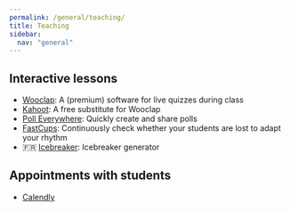 ```yaml
---
permalink: /general/teaching/
title: Teaching
sidebar:
  nav: "general"
---
```


## Interactive lessons

- [Wooclap](https://www.wooclap.com): A (premium) software for live quizzes during class
- [Kahoot](https://kahoot.com/): A free substitute for Wooclap
- [Poll Everywhere](https://pollev.com/home): Quickly create and share polls
- [FastCups](https://cups.fast.ai/): Continuously check whether your students are lost to adapt your rhythm
- 🇫🇷 [Icebreaker](https://ethigame.fr/2021/04/23/le-generateur-dicebreaker/): Icebreaker generator

## Appointments with students

- [Calendly](https://calendly.com/)